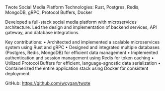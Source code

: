 Twote Social Media Platform
Technologies: Rust, Postgres, Redis, MongoDB, gRPC, Protocol Buffers, Docker

Developed a full-stack social media platform with microservices architecture. Led the design and implementation of backend services, API gateway, and database integrations.

Key contributions:
• Architected and implemented a scalable microservices system using Rust and gRPC
• Designed and integrated multiple databases (Postgres, Redis, MongoDB) for efficient data management
• Implemented authentication and session management using Redis for token caching
• Utilized Protocol Buffers for efficient, language-agnostic data serialization
• Containerized the entire application stack using Docker for consistent deployment

GitHub: https://github.com/wcygan/twote